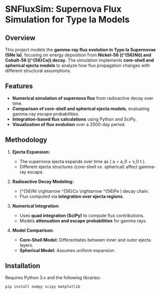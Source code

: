# SNFluxSim: Supernova Flux Simulation for Type Ia Models

## Overview
This project models the **gamma-ray flux evolution in Type Ia Supernovae (SNe Ia)**, focusing on energy deposition from **Nickel-56 (\(^{56}Ni\)) and Cobalt-56 (\(^{56}Co\)) decay**. The simulation implements **core-shell and spherical ejecta models** to analyze how flux propagation changes with different structural assumptions.

## Features
- **Numerical simulation of supernova flux** from radioactive decay over time.
- **Comparison of core-shell and spherical ejecta models**, evaluating gamma-ray escape probabilities.
- **Integration-based flux calculations** using Python and SciPy.
- **Visualization of flux evolution** over a 2500-day period.

## Methodology
1. **Ejecta Expansion:**  
   - The supernova ejecta expands over time as \( a = a_0 + v_0 t \).  
   - Different ejecta structures (core-shell vs. spherical) affect gamma-ray escape.  

2. **Radioactive Decay Modeling:**  
   - \(^{56}Ni \rightarrow ^{56}Co \rightarrow ^{56}Fe \) decay chain.  
   - Flux computed via **integration over ejecta regions**.  

3. **Numerical Integration:**  
   - Uses **quad integration (SciPy)** to compute flux contributions.  
   - Models **attenuation and escape probabilities** for gamma rays.  

4. **Model Comparison:**  
   - **Core-Shell Model:** Differentiates between inner and outer ejecta layers.  
   - **Spherical Model:** Assumes uniform expansion.  

## Installation
Requires Python 3.x and the following libraries:
```bash
pip install numpy scipy matplotlib
